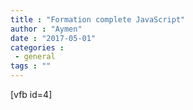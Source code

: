```yaml
---
title : "Formation complete JavaScript"
author : "Aymen"
date : "2017-05-01"
categories : 
 - general
tags : ""
---
```


\[vfb id=4\]
